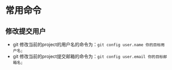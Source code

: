 # 常用命令
## 修改提交用户
- git 修改当前的project的用户名的命令为：`git config user.name 你的目标用户名;`
- git 修改当前的project提交邮箱的命令为：`git config user.email 你的目标邮箱名;`
